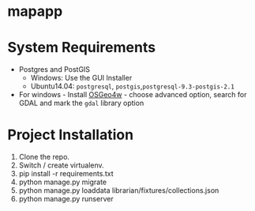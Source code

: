 # mapapp

System Requirements
===================
* Postgres and PostGIS
  * Windows: Use the GUI Installer
  * Ubuntu14.04: `postgresql`, `postgis`,`postgresql-9.3-postgis-2.1`
* For windows - Install [OSGeo4w](http://trac.osgeo.org/osgeo4w/) - choose advanced option, search for GDAL and mark the `gdal` library option

Project Installation
====================
1. Clone the repo.
2. Switch / create virtualenv.
3. pip install -r requirements.txt
4. python manage.py migrate
4. python manage.py loaddata librarian/fixtures/collections.json
5. python manage.py runserver

